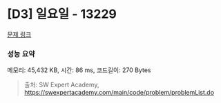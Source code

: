 # [D3] 일요일 - 13229 

[문제 링크](https://swexpertacademy.com/main/code/problem/problemDetail.do?contestProbId=AX0SaDW6L2oDFASs) 

### 성능 요약

메모리: 45,432 KB, 시간: 86 ms, 코드길이: 270 Bytes



> 출처: SW Expert Academy, https://swexpertacademy.com/main/code/problem/problemList.do